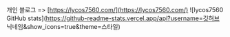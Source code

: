개인 블로그 => [https://lycos7560.com/](https://lycos7560.com/)
![lycos7560 GitHub stats](https://github-readme-stats.vercel.app/api?username=깃허브 닉네임&show_icons=true&theme=스타일)
